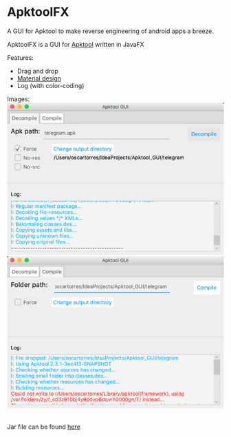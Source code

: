# ApktoolFX
A GUI for Apktool to make reverse engineering of android apps a breeze.

ApktoolFX is a GUI for [Apktool](https://github.com/iBotPeaches/Apktool) written in JavaFX

Features:
  - Drag and drop
  - [Material design](https://bitbucket.org/agix-material-fx/materialfx-material-design-for-javafx)
  - Log (with color-coding)


Images:
<br>
![Alt text](/img/ss1.png?raw=true "Decompile")
![Alt text](/img/ss2.png?raw=true "Compile")
<br>
<br>

Jar file can be found [here](/out/artifacts/Apktool_GUI_jar/Apktool_GUI.jar)
